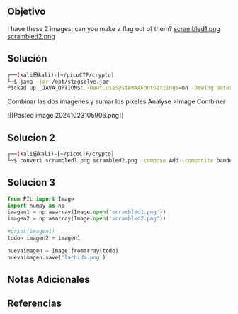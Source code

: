 ## Objetivo
I have these 2 images, can you make a flag out of them? [scrambled1.png](https://mercury.picoctf.net/static/6e4afb967ef8c865f79f3a8cd7767cca/scrambled1.png) [scrambled2.png](https://mercury.picoctf.net/static/6e4afb967ef8c865f79f3a8cd7767cca/scrambled2.png)
## Solución
```bash
┌──(kali㉿kali)-[~/picoCTF/crypto]
└─$ java -jar /opt/stegsolve.jar    
Picked up _JAVA_OPTIONS: -Dawt.useSystemAAFontSettings=on -Dswing.aatext=true

```

Combinar las dos imagenes y sumar los pixeles
Analyse >Image Combiner
	
![[Pasted image 20241023105906.png]]

## Solucion 2
```bash
┌──(kali㉿kali)-[~/picoCTF/crypto]
└─$ convert scrambled1.png scrambled2.png -compose Add -composite bandera.png 

```

## Solucion 3
```python
from PIL import Image
import numpy as np
imagen1 = np.asarray(Image.open('scrambled1.png'))
imagen2 = np.asarray(Image.open('scrambled2.png'))

#print(imagen1)
todo= imagen2 + imagen1

nuevaimagen = Image.fromarray(todo)
nuevaimagen.save('lachida.png')
```
## Notas Adicionales

## Referencias

